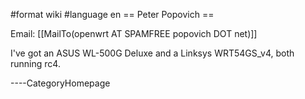 \#format wiki \#language en == Peter Popovich ==

Email: \[\[MailTo(openwrt AT SPAMFREE popovich DOT net)\]\]

I've got an ASUS WL-500G Deluxe and a Linksys WRT54GS\_v4, both running
rc4.

----CategoryHomepage
